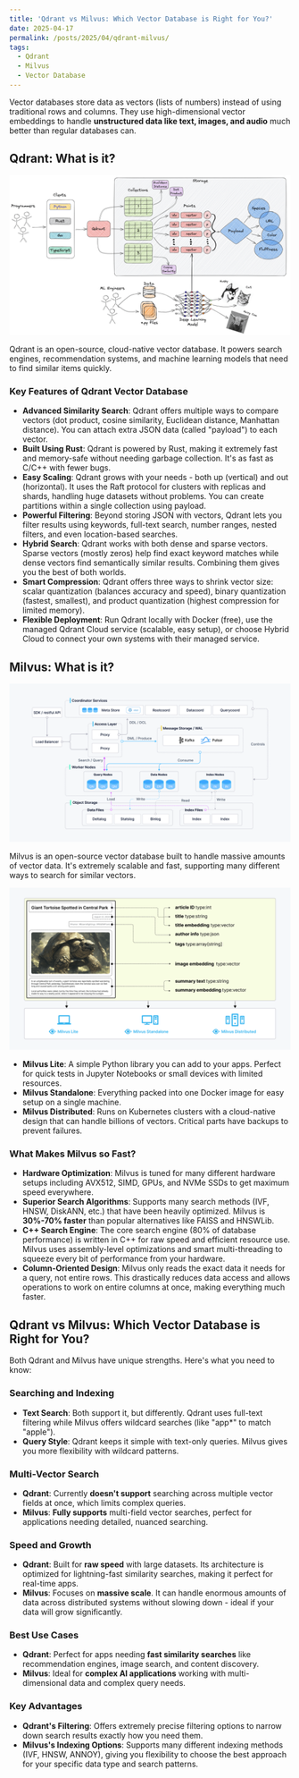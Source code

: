 ```yaml
---
title: 'Qdrant vs Milvus: Which Vector Database is Right for You?'
date: 2025-04-17
permalink: /posts/2025/04/qdrant-milvus/
tags:
  - Qdrant
  - Milvus
  - Vector Database
---
```


Vector databases store data as vectors (lists of numbers) instead of using traditional rows and columns. They use high-dimensional vector embeddings to handle **unstructured data like text, images, and audio** much better than regular databases can.

## Qdrant: What is it?

 ![Technical Overview of MCP](/images/blog_posts/2025-17-04-img0.png "Technical Overview of MCP")

Qdrant is an open-source, cloud-native vector database. It powers search engines, recommendation systems, and machine learning models that need to find similar items quickly.

### Key Features of Qdrant Vector Database

- **Advanced Similarity Search**: Qdrant offers multiple ways to compare vectors (dot product, cosine similarity, Euclidean distance, Manhattan distance). You can attach extra JSON data (called "payload") to each vector.
- **Built Using Rust**: Qdrant is powered by Rust, making it extremely fast and memory-safe without needing garbage collection. It's as fast as C/C++ with fewer bugs.
- **Easy Scaling**: Qdrant grows with your needs - both up (vertical) and out (horizontal). It uses the Raft protocol for clusters with replicas and shards, handling huge datasets without problems. You can create partitions within a single collection using payload.
- **Powerful Filtering**: Beyond storing JSON with vectors, Qdrant lets you filter results using keywords, full-text search, number ranges, nested filters, and even location-based searches.
- **Hybrid Search**: Qdrant works with both dense and sparse vectors. Sparse vectors (mostly zeros) help find exact keyword matches while dense vectors find semantically similar results. Combining them gives you the best of both worlds.
- **Smart Compression**: Qdrant offers three ways to shrink vector size: scalar quantization (balances accuracy and speed), binary quantization (fastest, smallest), and product quantization (highest compression for limited memory).
- **Flexible Deployment**: Run Qdrant locally with Docker (free), use the managed Qdrant Cloud service (scalable, easy setup), or choose Hybrid Cloud to connect your own systems with their managed service.

## Milvus: What is it?

 ![Technical Overview of MCP](/images/blog_posts/2025-17-04-img1.png "Technical Overview of MCP")

Milvus is an open-source vector database built to handle massive amounts of vector data. It's extremely scalable and fast, supporting many different ways to search for similar vectors.

 ![Technical Overview of MCP](/images/blog_posts/2025-17-04-img2.png "Technical Overview of MCP")

- **Milvus Lite**: A simple Python library you can add to your apps. Perfect for quick tests in Jupyter Notebooks or small devices with limited resources.
- **Milvus Standalone**: Everything packed into one Docker image for easy setup on a single machine.
- **Milvus Distributed**: Runs on Kubernetes clusters with a cloud-native design that can handle billions of vectors. Critical parts have backups to prevent failures.

### What Makes Milvus so Fast?

- **Hardware Optimization**: Milvus is tuned for many different hardware setups including AVX512, SIMD, GPUs, and NVMe SSDs to get maximum speed everywhere.
- **Superior Search Algorithms**: Supports many search methods (IVF, HNSW, DiskANN, etc.) that have been heavily optimized. Milvus is **30%-70% faster** than popular alternatives like FAISS and HNSWLib.
- **C++ Search Engine**: The core search engine (80% of database performance) is written in C++ for raw speed and efficient resource use. Milvus uses assembly-level optimizations and smart multi-threading to squeeze every bit of performance from your hardware.
- **Column-Oriented Design**: Milvus only reads the exact data it needs for a query, not entire rows. This drastically reduces data access and allows operations to work on entire columns at once, making everything much faster.

## Qdrant vs Milvus: Which Vector Database is Right for You?

Both Qdrant and Milvus have unique strengths. Here's what you need to know:

### Searching and Indexing

- **Text Search**: Both support it, but differently. Qdrant uses full-text filtering while Milvus offers wildcard searches (like "app*" to match "apple").
- **Query Style**: Qdrant keeps it simple with text-only queries. Milvus gives you more flexibility with wildcard patterns.

### Multi-Vector Search

- **Qdrant**: Currently **doesn't support** searching across multiple vector fields at once, which limits complex queries.
- **Milvus**: **Fully supports** multi-field vector searches, perfect for applications needing detailed, nuanced searching.

### Speed and Growth

- **Qdrant**: Built for **raw speed** with large datasets. Its architecture is optimized for lightning-fast similarity searches, making it perfect for real-time apps.
- **Milvus**: Focuses on **massive scale**. It can handle enormous amounts of data across distributed systems without slowing down - ideal if your data will grow significantly.

### Best Use Cases

- **Qdrant**: Perfect for apps needing **fast similarity searches** like recommendation engines, image search, and content discovery.
- **Milvus**: Ideal for **complex AI applications** working with multi-dimensional data and complex query needs.

### Key Advantages

- **Qdrant's Filtering**: Offers extremely precise filtering options to narrow down search results exactly how you need them.
- **Milvus's Indexing Options**: Supports many different indexing methods (IVF, HNSW, ANNOY), giving you flexibility to choose the best approach for your specific data type and search patterns.
